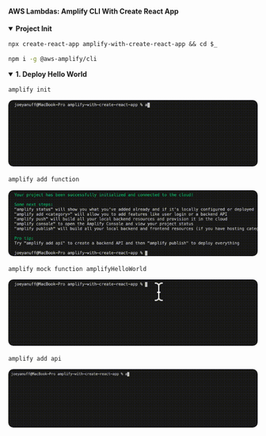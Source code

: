 #### AWS Lambdas: Amplify CLI With Create React App  ####


<p></p>


<details open>
<summary><b>Project Init</b>


<p></p>


```console
npx create-react-app amplify-with-create-react-app && cd $_
  ```


<p></p>
</summary>


```zsh
npm i -g @aws-amplify/cli
```


<p></p>


</details>

<details open>
<summary><b>1. Deploy Hello World</b>
</summary>

<p></p>

```console
amplify init
```

<p>

<img style="border-radius:10px" src="../assets/amplify-init.gif"/>


<p></p>


```zsh
amplify add function
```

<p></p>


<img style="border-radius:10px" src="../assets/amplify-add-function.gif"/>


<p></p>

```console
amplify mock function amplifyHelloWorld
```

<p></p>


<img style="border-radius:10px" src="../assets/amplify-mock-function.gif"/>


```console
amplify add api
```

<p></p>


<img style="border-radius:10px" src="../assets/amplify-add-api.gif"/>

</details>
